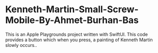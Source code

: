 # Kenneth-Martin-Small-Screw-Mobile-By-Ahmet-Burhan-Bas
This is an Apple Playgrounds project written with SwiftUI. This code provides a button which when you press, a painting of Kenneth Martin slowly occurs..
